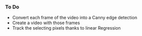 ### To Do

- Convert each frame of the video into a Canny edge detection
- Create a video with those frames
- Track the selecting pixels thanks to linear Regression

